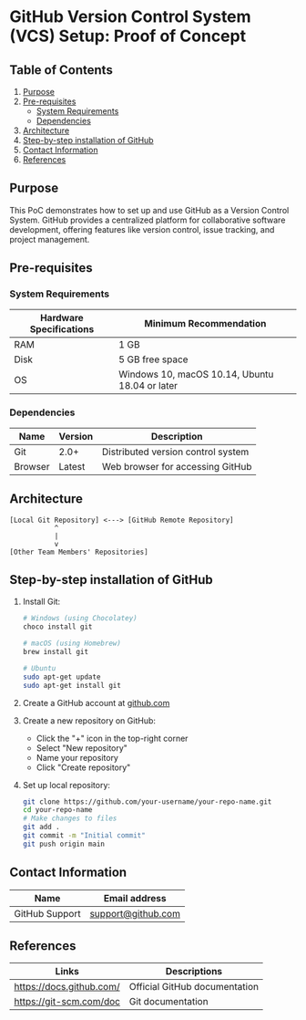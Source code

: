 # GitHub Version Control System (VCS) Setup: Proof of Concept

## Table of Contents
1. [Purpose](#purpose)
2. [Pre-requisites](#pre-requisites)
   - [System Requirements](#system-requirements)
   - [Dependencies](#dependencies)
3. [Architecture](#architecture)
4. [Step-by-step installation of GitHub](#step-by-step-installation-of-github)
5. [Contact Information](#contact-information)
6. [References](#references)

## Purpose
This PoC demonstrates how to set up and use GitHub as a Version Control System. GitHub provides a centralized platform for collaborative software development, offering features like version control, issue tracking, and project management.

## Pre-requisites

### System Requirements

| Hardware Specifications | Minimum Recommendation |
|-------------------------|------------------------|
| RAM                     | 1 GB                   |
| Disk                    | 5 GB free space        |
| OS                      | Windows 10, macOS 10.14, Ubuntu 18.04 or later |

### Dependencies

| Name    | Version | Description |
|---------|---------|-------------|
| Git     | 2.0+    | Distributed version control system |
| Browser | Latest  | Web browser for accessing GitHub |

## Architecture
```
[Local Git Repository] <---> [GitHub Remote Repository]
           ^
           |
           v
[Other Team Members' Repositories]
```

## Step-by-step installation of GitHub

1. Install Git:
   ```bash
   # Windows (using Chocolatey)
   choco install git

   # macOS (using Homebrew)
   brew install git

   # Ubuntu
   sudo apt-get update
   sudo apt-get install git
   ```

2. Create a GitHub account at [github.com](https://github.com)

3. Create a new repository on GitHub:
   - Click the "+" icon in the top-right corner
   - Select "New repository"
   - Name your repository
   - Click "Create repository"

4. Set up local repository:
   ```bash
   git clone https://github.com/your-username/your-repo-name.git
   cd your-repo-name
   # Make changes to files
   git add .
   git commit -m "Initial commit"
   git push origin main
   ```


## Contact Information

| Name            | Email address     |
|-----------------|-------------------|
| GitHub Support  | support@github.com|

## References

| Links                     | Descriptions                     |
|---------------------------|----------------------------------|
| https://docs.github.com/  | Official GitHub documentation    |
| https://git-scm.com/doc   | Git documentation                |
